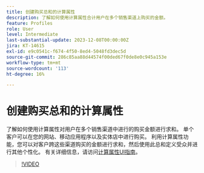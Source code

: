```yaml
---
title: 创建购买总和的计算属性
description: 了解如何使用计算属性合计用户在多个销售渠道上购买的金额。
feature: Profiles
role: User
level: Intermediate
last-substantial-update: 2023-12-08T00:00:00Z
jira: KT-14615
exl-id: e9c0541c-f674-4f50-8ed4-5048fd3dec5d
source-git-commit: 286c85aa88d44574f00ded67f0de8e0c945a153e
workflow-type: tm+mt
source-wordcount: '113'
ht-degree: 16%

---
```


# 创建购买总和的计算属性

了解如何使用计算属性对用户在多个销售渠道中进行的购买金额进行求和。 单个客户可以在您的网站、移动应用程序以及实体店中进行购买。 利用计算属性功能，您可以对客户跨这些渠道购买的金额进行求和，然后使用此总和定义受众并进行其他个性化。 有关详细信息，请访问[计算属性UI指南](https://experienceleague.adobe.com/docs/experience-platform/profile/computed-attributes/ui.html?lang=zh-Hans&)。

>[!VIDEO](https://video.tv.adobe.com/v/3443561?learn=on&enablevpops&captions=chi_hans)
